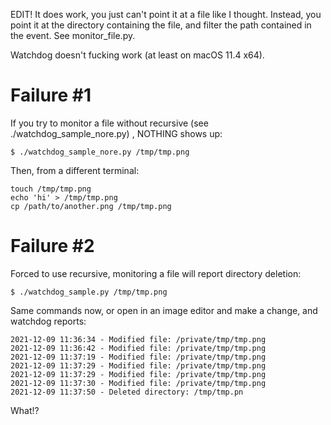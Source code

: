 EDIT! It does work, you just can't point it at a file like I thought. Instead, you point it at the directory containing the file, and filter the path contained in the event. See monitor_file.py.

Watchdog doesn't fucking work (at least on macOS 11.4 x64).

# Failure #1
If you try to monitor a file without recursive (see ./watchdog\_sample\_nore.py) , NOTHING shows up:

```
$ ./watchdog_sample_nore.py /tmp/tmp.png
```

Then, from a different terminal:

```
touch /tmp/tmp.png
echo 'hi' > /tmp/tmp.png
cp /path/to/another.png /tmp/tmp.png
```

# Failure #2
Forced to use recursive, monitoring a file will report directory deletion:

```
$ ./watchdog_sample.py /tmp/tmp.png
```

Same commands now, or open in an image editor and make a change, and watchdog reports:

```
2021-12-09 11:36:34 - Modified file: /private/tmp/tmp.png
2021-12-09 11:36:42 - Modified file: /private/tmp/tmp.png
2021-12-09 11:37:19 - Modified file: /private/tmp/tmp.png
2021-12-09 11:37:29 - Modified file: /private/tmp/tmp.png
2021-12-09 11:37:29 - Modified file: /private/tmp/tmp.png
2021-12-09 11:37:30 - Modified file: /private/tmp/tmp.png
2021-12-09 11:37:50 - Deleted directory: /tmp/tmp.pn
```

What!?

